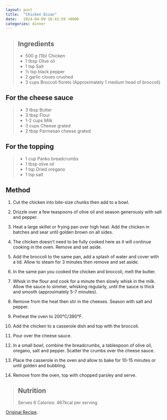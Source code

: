 ```yaml
---
layout: post
title:  "Chicken Divan"
date:   2024-04-09 16:41:59 +0000
categories: dinner
---
```

> ## Ingredients
>
> - 500 g (1lb) Chicken
> - 1 tbsp Olive oil
> - 1 tsp Salt
> - ½ tsp black pepper
> - 2 garlic cloves crushed
> - 3 cups Broccoli florets (Approximately 1 medium head of broccoli)

## For the cheese sauce
>
> - 3 tbsp Butter
> - 3 tbsp Flour
> - 1-2 cups Milk
> - 3 cups Cheese grated
> - 2 tbsp Parmesan cheese grated

## For the topping
>
> - 1 cup Panko breadcrumbs
> - 1 tbsp olive oil
> - 1 tsp Dried oregano
> - 1 tsp salt 



## Method

1. Cut the chicken into bite-size chunks then add to a bowl.

2. Drizzle over a few teaspoons of olive oil and season generously with salt and pepper.

3. Heat a large skillet or frying pan over high heat. Add the chicken in batches and sear until golden brown on all sides.

4. The chicken doesn't need to be fully cooked here as it will continue cooking in the oven. Remove and set aside.

5. Add the broccoli to the same pan, add a splash of water and cover with a lid. Allow to steam for 3 minutes then remove and set aside. 

6. In the same pan you cooked the chicken and broccoli, melt the butter.  

7. Whisk in the flour and cook for a minute then slowly whisk in the milk. Allow the sauce to simmer, whisking regularly, until the sauce is thick and smooth (approximately 5-7 minutes).

8. Remove from the heat then stir in the cheeses. Season with salt and pepper. 

9. Preheat the oven to 200°C/390°F.

10. Add the chicken to a casserole dish and top with the broccoli.

11. Pour over the cheese sauce.

12. In a small bowl, combine the breadcrumbs, a tablespoon of olive oil, oregano, salt and pepper. Scatter the crumbs over the cheese sauce. 

13. Place the casserole in the oven and allow to bake for 10-15 minutes or until golden and bubbling.

14. Remove from the oven, top with chopped parsley and serve.

> ## Nutrition
>
> Serves 6
> Calories: 467kcal per serving

[Original Recipe][original-recipe].

[original-recipe]: https://simply-delicious-food.com/easy-chicken-divan/